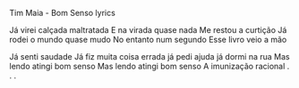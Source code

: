 Tim Maia - Bom Senso lyrics

Já virei calçada maltratada
E na virada quase nada
Me restou a curtição
Já rodei o mundo quase mudo
No entanto num segundo
Esse livro veio a mão



Já senti saudade
Já fiz muita coisa errada
já pedi ajuda
já dormi na rua
Mas lendo atingi bom senso
Mas lendo atingi bom senso
A imunização racional . . .